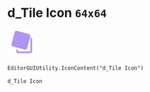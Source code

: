 # d_Tile Icon `64x64`
<img src="/img/d_Tile%20Icon.png" width=64 height=64>

``` CSharp
EditorGUIUtility.IconContent("d_Tile Icon")
```
```
d_Tile Icon
```
